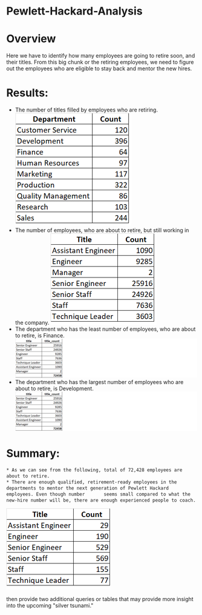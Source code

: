 # Pewlett-Hackard-Analysis
# Overview 
  Here we have to identify how many employees are going to retire soon, and their titles. From this big chunk or the retiring employees, we need to figure out the       employees who are eligible to stay back and mentor the new hires.

# Results: 
  * The number of titles filled by employees who are retiring.
  ![Chart](./retire_count_dept.png)
  * The number of employees, who are about to retire, but still working in the company.
  ![Chart](./current_emp_title.png)
  * The department who has the least number of employees, who are about to retire, is Finance.
  ![Chart](./title_count.png)
  * The department who has the largest number of employees who are about to retire, is Development.
  ![Chart](./title_count.png)


# Summary: 
	* As we can see from the following, total of 72,428 employees are about to retire. 
  	* There are enough qualified, retirement-ready employees in the departments to mentor the next generation of Pewlett Hackard employees. Even though number 	     seems small compared to what the new-hire number will be, there are enough experienced people to coach.
  ![Chart](./qualified_title.png)

then provide two additional queries or tables that may provide more insight into the upcoming "silver tsunami."
